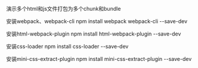 演示多个html和js文件打包为多个chunk和bundle

安装webpack、webpack-cli
npm install webpack webpack-cli --save-dev

安装html-webpack-plugin
npm install html-webpack-plugin --save-dev

安装css-loader
npm install css-loader --save-dev

安装mini-css-extract-plugin
npm install mini-css-extract-plugin --save-dev